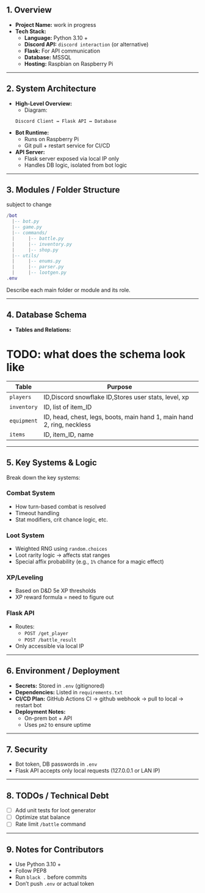 ## 1. Overview

- **Project Name:** work in progress
- **Tech Stack:**
  - **Language:** Python 3.10 +
  - **Discord API:** `discord interaction` (or alternative)
  - **Flask:** For API communication
  - **Database:** MSSQL
  - **Hosting:** Raspbian on Raspberry Pi

---

## 2. System Architecture

- **High-Level Overview:**
    - Diagram:
    ```
    Discord Client ↔ Flask API ↔ Database
    ```
- **Bot Runtime:**
    - Runs on Raspberry Pi
    - Git pull + restart service for CI/CD
- **API Server:**
    - Flask server exposed via local IP only
    - Handles DB logic, isolated from bot logic

---

## 3. Modules / Folder Structure
subject to change
```lua
/bot
  |-- bot.py
  |-- game.py
  |-- commands/
  |     |-- battle.py
  |     |-- inventory.py
  |     |-- shop.py
  |-- utils/
  |     |-- enums.py
  |     |-- parser.py
  |     |-- lootgen.py
.env
```

Describe each main folder or module and its role.

---

## 4. Database Schema

- **Tables and Relations:**
# TODO: what does the schema look like

| Table       | Purpose                                                                |
| ----------- | ---------------------------------------------------------------------- |
| `players`   | ID,Discord snowflake ID,Stores user stats, level, xp                   |
| `inventory` | ID, list of item_ID                                                    |
| `equipment` | ID, head, chest, legs, boots, main hand 1, main hand 2, ring, neckless |
| `items`     | ID, item_ID, name                                                      |

---

## 5. Key Systems & Logic

Break down the key systems:

### Combat System
- How turn-based combat is resolved
- Timeout handling
- Stat modifiers, crit chance logic, etc.

### Loot System
- Weighted RNG using `random.choices`
- Loot rarity logic → affects stat ranges
- Special affix probability (e.g., `1%` chance for a magic effect)

### XP/Leveling
- Based on D&D 5e XP thresholds
- XP reward formula = need to figure out

### Flask API
- Routes:
    - `POST /get_player`
    - `POST /battle_result`
- Only accessible via local IP

---

## 6. Environment / Deployment

- **Secrets:** Stored in `.env` (gitignored)
- **Dependencies:** Listed in `requirements.txt`
- **CI/CD Plan:** GitHub Actions CI &rarr; github webhook &rarr; pull to local &rarr; restart bot
- **Deployment Notes:**
    - On-prem bot + API
    - Uses `pm2` to ensure uptime

---

## 7. Security

- Bot token, DB passwords in `.env`
- Flask API accepts only local requests (127.0.0.1 or LAN IP)

---

## 8. TODOs / Technical Debt

- [ ] Add unit tests for loot generator
- [ ] Optimize stat balance
- [ ] Rate limit `/battle` command

---

## 9. Notes for Contributors

- Use Python 3.10 +
- Follow PEP8
- Run `black .` before commits
- Don’t push `.env` or actual token